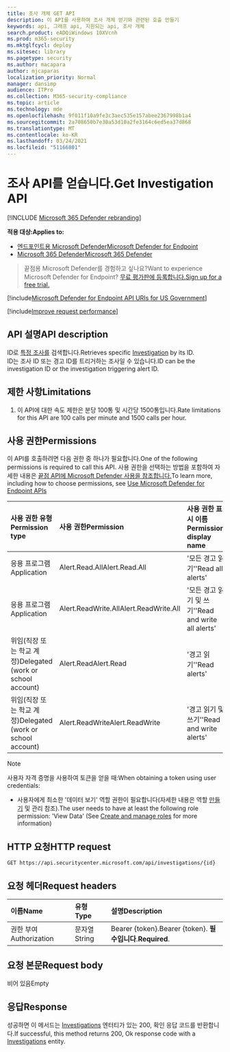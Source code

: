 ```yaml
---
title: 조사 개체 GET API
description: 이 API를 사용하여 조사 개체 얻기와 관련된 호출 만들기
keywords: api, 그래프 api, 지원되는 api, 조사 개체
search.product: eADQiWindows 10XVcnh
ms.prod: m365-security
ms.mktglfcycl: deploy
ms.sitesec: library
ms.pagetype: security
ms.author: macapara
author: mjcaparas
localization_priority: Normal
manager: dansimp
audience: ITPro
ms.collection: M365-security-compliance
ms.topic: article
ms.technology: mde
ms.openlocfilehash: 9f011f10a9fe3c3aec535e157abee2367998b1a4
ms.sourcegitcommit: 2a708650b7e30a53d10a2fe3164c6ed5ea37d868
ms.translationtype: MT
ms.contentlocale: ko-KR
ms.lasthandoff: 03/24/2021
ms.locfileid: "51166801"
---
```

# <a name="get-investigation-api"></a><span data-ttu-id="6935d-104">조사 API를 얻습니다.</span><span class="sxs-lookup"><span data-stu-id="6935d-104">Get Investigation API</span></span>

[!INCLUDE [Microsoft 365 Defender rebranding](../../includes/microsoft-defender.md)]

<span data-ttu-id="6935d-105">**적용 대상:**</span><span class="sxs-lookup"><span data-stu-id="6935d-105">**Applies to:**</span></span>
- [<span data-ttu-id="6935d-106">엔드포인트용 Microsoft Defender</span><span class="sxs-lookup"><span data-stu-id="6935d-106">Microsoft Defender for Endpoint</span></span>](https://go.microsoft.com/fwlink/p/?linkid=2154037)
- [<span data-ttu-id="6935d-107">Microsoft 365 Defender</span><span class="sxs-lookup"><span data-stu-id="6935d-107">Microsoft 365 Defender</span></span>](https://go.microsoft.com/fwlink/?linkid=2118804)

> <span data-ttu-id="6935d-108">끝점용 Microsoft Defender를 경험하고 싶나요?</span><span class="sxs-lookup"><span data-stu-id="6935d-108">Want to experience Microsoft Defender for Endpoint?</span></span> [<span data-ttu-id="6935d-109">무료 평가판에 등록합니다.</span><span class="sxs-lookup"><span data-stu-id="6935d-109">Sign up for a free trial.</span></span>](https://www.microsoft.com/microsoft-365/windows/microsoft-defender-atp?ocid=docs-wdatp-exposedapis-abovefoldlink) 

[!include[Microsoft Defender for Endpoint API URIs for US Government](../../includes/microsoft-defender-api-usgov.md)]

[!include[Improve request performance](../../includes/improve-request-performance.md)]


## <a name="api-description"></a><span data-ttu-id="6935d-110">API 설명</span><span class="sxs-lookup"><span data-stu-id="6935d-110">API description</span></span>
<span data-ttu-id="6935d-111">ID로 [특정 조사를](investigation.md) 검색합니다.</span><span class="sxs-lookup"><span data-stu-id="6935d-111">Retrieves specific [Investigation](investigation.md) by its ID.</span></span>
<br> <span data-ttu-id="6935d-112">ID는 조사 ID 또는 경고 ID를 트리거하는 조사일 수 있습니다.</span><span class="sxs-lookup"><span data-stu-id="6935d-112">ID can be the investigation ID or the investigation triggering alert ID.</span></span>


## <a name="limitations"></a><span data-ttu-id="6935d-113">제한 사항</span><span class="sxs-lookup"><span data-stu-id="6935d-113">Limitations</span></span>
1. <span data-ttu-id="6935d-114">이 API에 대한 속도 제한은 분당 100통 및 시간당 1500통입니다.</span><span class="sxs-lookup"><span data-stu-id="6935d-114">Rate limitations for this API are 100 calls per minute and 1500 calls per hour.</span></span>


## <a name="permissions"></a><span data-ttu-id="6935d-115">사용 권한</span><span class="sxs-lookup"><span data-stu-id="6935d-115">Permissions</span></span>
<span data-ttu-id="6935d-116">이 API를 호출하려면 다음 권한 중 하나가 필요합니다.</span><span class="sxs-lookup"><span data-stu-id="6935d-116">One of the following permissions is required to call this API.</span></span> <span data-ttu-id="6935d-117">사용 권한을 선택하는 방법을 포함하여 자세한 내용은 [끝점 API에 Microsoft Defender 사용을 참조합니다.](apis-intro.md)</span><span class="sxs-lookup"><span data-stu-id="6935d-117">To learn more, including how to choose permissions, see [Use Microsoft Defender for Endpoint APIs](apis-intro.md)</span></span>

<span data-ttu-id="6935d-118">사용 권한 유형</span><span class="sxs-lookup"><span data-stu-id="6935d-118">Permission type</span></span> |   <span data-ttu-id="6935d-119">사용 권한</span><span class="sxs-lookup"><span data-stu-id="6935d-119">Permission</span></span>  |   <span data-ttu-id="6935d-120">사용 권한 표시 이름</span><span class="sxs-lookup"><span data-stu-id="6935d-120">Permission display name</span></span>
:---|:---|:---
<span data-ttu-id="6935d-121">응용 프로그램</span><span class="sxs-lookup"><span data-stu-id="6935d-121">Application</span></span> |   <span data-ttu-id="6935d-122">Alert.Read.All</span><span class="sxs-lookup"><span data-stu-id="6935d-122">Alert.Read.All</span></span> |    <span data-ttu-id="6935d-123">'모든 경고 읽기'</span><span class="sxs-lookup"><span data-stu-id="6935d-123">'Read all alerts'</span></span>
<span data-ttu-id="6935d-124">응용 프로그램</span><span class="sxs-lookup"><span data-stu-id="6935d-124">Application</span></span> |   <span data-ttu-id="6935d-125">Alert.ReadWrite.All</span><span class="sxs-lookup"><span data-stu-id="6935d-125">Alert.ReadWrite.All</span></span> |   <span data-ttu-id="6935d-126">'모든 경고 읽기 및 쓰기'</span><span class="sxs-lookup"><span data-stu-id="6935d-126">'Read and write all alerts'</span></span>
<span data-ttu-id="6935d-127">위임(직장 또는 학교 계정)</span><span class="sxs-lookup"><span data-stu-id="6935d-127">Delegated (work or school account)</span></span> | <span data-ttu-id="6935d-128">Alert.Read</span><span class="sxs-lookup"><span data-stu-id="6935d-128">Alert.Read</span></span> | <span data-ttu-id="6935d-129">'경고 읽기'</span><span class="sxs-lookup"><span data-stu-id="6935d-129">'Read alerts'</span></span>
<span data-ttu-id="6935d-130">위임(직장 또는 학교 계정)</span><span class="sxs-lookup"><span data-stu-id="6935d-130">Delegated (work or school account)</span></span> | <span data-ttu-id="6935d-131">Alert.ReadWrite</span><span class="sxs-lookup"><span data-stu-id="6935d-131">Alert.ReadWrite</span></span> | <span data-ttu-id="6935d-132">'경고 읽기 및 쓰기'</span><span class="sxs-lookup"><span data-stu-id="6935d-132">'Read and write alerts'</span></span>

>[!Note]
> <span data-ttu-id="6935d-133">사용자 자격 증명을 사용하여 토큰을 얻을 때:</span><span class="sxs-lookup"><span data-stu-id="6935d-133">When obtaining a token using user credentials:</span></span>
>- <span data-ttu-id="6935d-134">사용자에게 최소한 '데이터 보기' 역할 권한이 필요합니다(자세한 내용은 역할 [만들기](user-roles.md) 및 관리 참조).</span><span class="sxs-lookup"><span data-stu-id="6935d-134">The user needs to have at least the following role permission: 'View Data' (See [Create and manage roles](user-roles.md) for more information)</span></span>

## <a name="http-request"></a><span data-ttu-id="6935d-135">HTTP 요청</span><span class="sxs-lookup"><span data-stu-id="6935d-135">HTTP request</span></span>
```
GET https://api.securitycenter.microsoft.com/api/investigations/{id}
```

## <a name="request-headers"></a><span data-ttu-id="6935d-136">요청 헤더</span><span class="sxs-lookup"><span data-stu-id="6935d-136">Request headers</span></span>

<span data-ttu-id="6935d-137">이름</span><span class="sxs-lookup"><span data-stu-id="6935d-137">Name</span></span> | <span data-ttu-id="6935d-138">유형</span><span class="sxs-lookup"><span data-stu-id="6935d-138">Type</span></span> | <span data-ttu-id="6935d-139">설명</span><span class="sxs-lookup"><span data-stu-id="6935d-139">Description</span></span>
:---|:---|:---
<span data-ttu-id="6935d-140">권한 부여</span><span class="sxs-lookup"><span data-stu-id="6935d-140">Authorization</span></span> | <span data-ttu-id="6935d-141">문자열</span><span class="sxs-lookup"><span data-stu-id="6935d-141">String</span></span> | <span data-ttu-id="6935d-142">Bearer {token}.</span><span class="sxs-lookup"><span data-stu-id="6935d-142">Bearer {token}.</span></span> <span data-ttu-id="6935d-143">**필수입니다**.</span><span class="sxs-lookup"><span data-stu-id="6935d-143">**Required**.</span></span>


## <a name="request-body"></a><span data-ttu-id="6935d-144">요청 본문</span><span class="sxs-lookup"><span data-stu-id="6935d-144">Request body</span></span>
<span data-ttu-id="6935d-145">비어 있음</span><span class="sxs-lookup"><span data-stu-id="6935d-145">Empty</span></span>

## <a name="response"></a><span data-ttu-id="6935d-146">응답</span><span class="sxs-lookup"><span data-stu-id="6935d-146">Response</span></span>
<span data-ttu-id="6935d-147">성공하면 이 메서드는 [Investigations](investigation.md) 엔터티가 있는 200, 확인 응답 코드를 반환합니다.</span><span class="sxs-lookup"><span data-stu-id="6935d-147">If successful, this method returns 200, Ok response code with a [Investigations](investigation.md) entity.</span></span>

